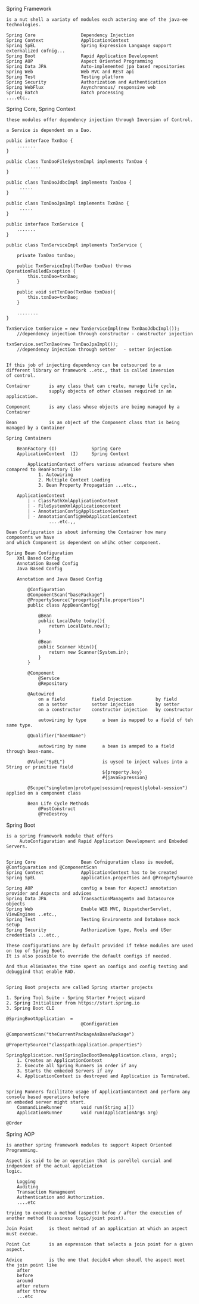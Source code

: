 Spring Framework

    is a nut shell a variaty of modules each actering one of the java-ee technologies.
    
    Spring Core                 Dependency Injection
    Spring Context              ApplicationContext
    Spring SpEL                 Spring Expression Language support externalized cofnig...
    Spring Boot                 Rapid Application Development
    Spring AOP                  Aspect Oriented Programming
    Spring Data JPA             Auto-implemented jpa based repositories
    Spring Web                  Web MVC and REST api
    Spring Test                 Testing platform
    Spring Security             Authorization and Authentication
    Spring WebFlux              Asynchronous/ responsive web
    Spring Batch                Batch processing
    ....etc.,
    
Spring Core, Spring Context

    these modules offer dependency injection through Inversion of Control.

    a Service is dependent on a Dao.

    public interface TxnDao {
        .......
    }

    public class TxnDaoFileSystemImpl implements TxnDao {
            .....
    }
        
    public class TxnDaoJdbcImpl implements TxnDao {
         .....
    }

    public class TxnDaoJpaImpl implements TxnDao {
         .....
    }

    public interface TxnService {
        .......
    }
        
    public class TxnServiceImpl implements TxnService {

        private TxnDao txnDao;

        public TxnServiceImpl(TxnDao txnDao) throws OperationFailedException {
            this.txnDao=txnDao;
        }

        public void setTxnDao(TxnDao txnDao){
            this.txnDao=txnDao;
        }

        ........
    }

    TxnService txnService = new TxnServiceImpl(new TxnDaoJdbcImpl());
        //dependency injection through constructor - constructor injection

    txnService.setTxnDao(new TxnDaoJpaImpl());
        //dependency injection through setter   - setter injection


    If this job of injecting dependency can be outsourced to a 
    different library or framework ..etc., that is called inversion 
    of control.

    Container       is any class that can create, manage life cycle, 
                    supply objects of other classes required in an application.

    Component       is any class whose objects are being managed by a Container

    Bean            is an object of the Component class that is being managed by a Container
    
    Spring Containers

        BeanFactory (I)             Spring Core
        ApplicationContext  (I)     Spring Context

            ApplicationContext offers variosu advanced feature when comapred to BeanFactory like
                1. Autowiring
                2. Multiple Context Loading
                3. Bean Property Propagation ...etc.,

        ApplicationContext
            | - ClassPathXmlApplicationContext
            | - FileSystemXmlApplicationcontext
            | - AnnotationConfigApplicationContext
            | - AnnotationConfigWebApplicationContext
                    ....etc.,,

    Bean Configuration is about informing the Container how many components we have
    and which Component is dependent on whihc other component.

    Spring Bean Configuration
        Xml Based Config
        Annotation Based Config
        Java Based Config

        Annotation and Java Based Config

            @Configuration
            @ComponentScan("basePackage")
            @PropertySource("proeprtiesFile.properties")
            public class AppBeanConfig{

                @Bean
                public LocalDate today(){
                    return LocalDate.now();
                }

                @Bean
                public Scanner kbin(){
                    return new Scanner(System.in);
                }
            }

            @Component    
                @Service
                @Repository

            @Autowired
                on a field          field Injection         by field
                on a setter         setter injection        by setter
                on a constructor    constructor injection   by constructor

                autowiring by type      a bean is mapped to a field of teh same type.

            @Qualifier("baenName")
            
                autowiring by name      a bean is ammped to a field through bean-name.

            @Value("SpEL")              is uysed to inject values into a String or primitive field
                                        ${property.key}
                                        #{javaExpression}

            @Scope("singleton|prototype|session|request|global-session")    applied on a component class

            Bean Life Cycle Methods
                @PostConstruct
                @PreDestroy

Spring Boot

    is a spring framework module that offers
         AutoConfiguration and Rapid Application Development and Embeded Servers.


    Spring Core                 Bean Cofniguration class is needed, @Configuaration and @ComponentScan
    Spring Context              ApplicationContext has to be created
    Spring SpEL                 application.properties and @ProeprtySource
    
    Spring AOP                  config a bean for AspectJ annotation provider and Aspects and advices
    Spring Data JPA             TransactionManagemtn and Datasource objects
    Spring Web                  Enable WEB MVC, DispatcherServlet, ViewEngines ..etc.,
    Spring Test                 Testing Environemtn and Database mock setup
    Spring Security             Authorization type, Roels and USer credentials ...etc.,

    These configurations are by default provided if tehse modules are used on top of Spring Boot.
    It is also possible to override the default configs if needed.

    And thus eliminates the time spent on configs and config testing and debuggind that enable RAD.


    Spring Boot projects are called Spring starter projects

    1. Spring Tool Suite - Spring Starter Project wizard
    2. Spring Initializer from https://start.spring.io
    3. Spring Boot CLI

    @SpringBootApplication  =
                                @Configuration
                                @ComponentScan("theCurrentPackageAsBasePackage")
                                @PropertySource("classpath:application.properties")

    SpringApplication.run(SpringIocBootDemoApplication.class, args);
        1. Creates an ApplicationContext
        2. Execute all Spring Runners in order if any
        3. Starts the embeded Servers if any
        4. ApplicationContext is destroyed and Application is Terminated.

    
    Spring Runners facilitate usage of ApplicationContext and perform any console based operations before
    an embeded server might start.
        CommandLineRunner       void run(String a[])
        ApplicationRunner       void run(ApplicationArgs arg)

    @Order
    
Spring AOP

    is another spring framework modules to support Aspect Oriented Programming.

    Aspect is said to be an operation that is parellel curcial and indpendent of the actual applciation
    logic.

        Logging
        Auditing
        Transaction Managmeent
        Authentication and Authorization.
        ....etc

    trying to execute a method (aspect) befoe / after the execution of another method (bussiness logic/joint point).

    Join Point      is theat mehtod of an application at which an aspect must execue.

    Point Cut       is an expression that selects a join point for a given aspect.

    Advice          is the one that decide4 when shoudl the aspect meet the join point like
        after
        before
        around
        after return
        after throw
        ...etc

    
    

